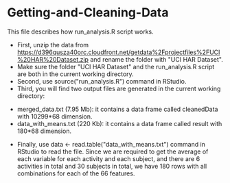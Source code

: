 # Getting-and-Cleaning-Data
This file describes how run_analysis.R script works.

* First, unzip the data from https://d396qusza40orc.cloudfront.net/getdata%2Fprojectfiles%2FUCI%20HAR%20Dataset.zip and rename the folder with "UCI HAR Dataset".
* Make sure the folder "UCI HAR Dataset" and the run_analysis.R script are both in the current working directory.
* Second, use source("run_analysis.R") command in RStudio.
* Third, you will find two output files are generated in the current working directory:
 + merged_data.txt (7.95 Mb): it contains a data frame called cleanedData with 10299*68 dimension.
 + data_with_means.txt (220 Kb): it contains a data frame called result with 180*68 dimension.
* Finally, use data <- read.table("data_with_means.txt") command in RStudio to read the file. Since we are required to get the average of each variable for each activity and each subject, and there are 6 activities in total and 30 subjects in total, we have 180 rows with all combinations for each of the 66 features.

